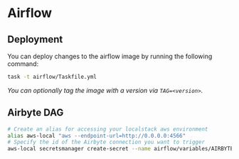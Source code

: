 # Airflow

## Deployment

You can deploy changes to the airflow image by running the following command:

```bash
task -t airflow/Taskfile.yml
```

_You can optionally tag the image with a version via `TAG=<version>`._

## Airbyte DAG

```bash
# Create an alias for accessing your localstack aws environment
alias aws-local "aws --endpoint-url=http://0.0.0.0:4566"
# Specify the id of the Airbyte connection you want to trigger
aws-local secretsmanager create-secret --name airflow/variables/AIRBYTE_CONNECTION_ID --secret-string "bb50c78f-002e-4b2e-9852-864cca12ad49"
```
